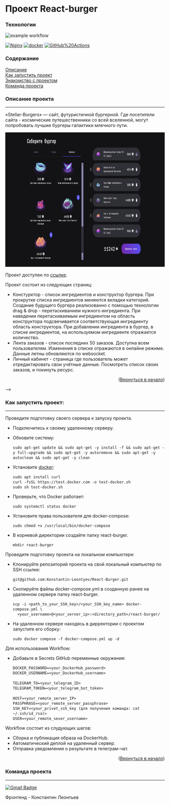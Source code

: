 # Проект React-burger

### Технологии
![example workflow](https://github.com/Konstantin-Leontyev/React-Burger/actions/workflows/react-burger.yml/badge.svg)  
  
[![Nginx](https://img.shields.io/badge/-NGINX-464646?style=flat-square&logo=NGINX)](https://nginx.org/ru/)
[![docker](https://img.shields.io/badge/-Docker-464646?style=flat-square&logo=docker)](https://www.docker.com/)
[![GitHub%20Actions](https://img.shields.io/badge/-GitHub%20Actions-464646?style=flat-square&logo=GitHub%20actions)](https://github.com/features/actions)

### Содержание

[Описание](#description)  
[Как запустить проект](#start)  
[Знакомство с проектом](#command)  
[Команда проекта](#team)

<a name="description"><h3>Описание проекта</h3></a>
___

«Stellar-Burgers» — сайт, футуристичной бургерной. Где посетители сайта - космические путешественники со всей вселенной, могут попробовать лучшие бургеры галактики млечного пути.

<p align="center"><img height="425" src="preview.png"></p>

Проект доступен по [ссылке](https://stellar-burger.ru).

Проект состоит из следующих страниц: 
* Констурктор - список ингредиентов и конструктор бургера. При прокрутке списка ингредиентов меняются вкладки категорий. Создание будущего бургера реализованно с помощью технологии drag & drop - перетаскиванием нужного ингредиента. При наведении перетаскиваемым ингредиентом на область конструктора подсвечивается соответствующая ингредиенту область конструктора. При добавлении ингредиента в бургер, в списке ингредиентов, на используемом ингредиенте отражается количество.   
* Лента заказов - список последних 50 заказов. Доступна всем пользователям. Изменения в списке отражаются в онлайне режиме. Данные летны обновляются по websocket. 
* Личный кабинет - страница где пользователь может отредактировать свои учётные данные. Посмотреть список своих заказов, и покинуть ресурс.

<p align="right">(<a href="#description">Вернуться в начало</a>)</p> -->

<a name="start"><h3>Как запустить проект:</h3></a>
___
Проведите подготовку своего сервера к запуску проекта.

* Подключитесь к своему удаленному серверу. 

* Обновите систему:
  
  ```angular2html
  sudo apt-get update && sudo apt-get -y install -f && sudo apt-get -y full-upgrade && sudo apt-get -y autoremove && sudo apt-get -y autoclean && sudo apt-get -y clean
  ```

* Установите [docker](https://docs.docker.com/engine/install/ubuntu/#install-using-the-convenience-script):

  ```angular2html
  sudo apt install curl
  curl -fsSL https://test.docker.com -o test-docker.sh
  sudo sh test-docker.sh
  ```

* Проверьте, что Docker работает:

  ```angular2html
  sudo systemctl status docker
  ```

* Установите права пользователя для docker-compose:

  ```angular2html
  sudo chmod +x /usr/local/bin/docker-compose
  ```

* В корневой директории создайте папку react-burger.

  ```angular2html
  mkdir react-burger
  ```

Проведите подготовку проекта на локальном компьютере:

* Клонируйте репозиторий проекта на свой локальный компьютер по SSH ссылке:

  ```angular2html
  git@github.com:Konstantin-Leontyev/React-Burger.git
  ```

<!-- * Создайте .env файл и заполните его согласно примеру в .env.example: -->

* Скопируйте файлы docker-compose.yml в созданную ранее на удаленном сервере папку react-burger.

  ```angular2html
  scp -i <path_to_your_SSH_key>/<your_SSH_key_name> docker-compose.yml \ 
    <your_username>@<your_server_ip>:<directory_path>/react-burger/
  ```
  
* На удаленном сервере находясь в дирректории с проектом запустите его сборку:

  ```angular2html
  sudo docker compose -f docker-compose.yml up -d
  ```

Для использования Workflow:

* Добавьте в Secrets GitHub переменные окружения:

  ``` 
  DOCKER_PASSWORD=<your_DockerHub_password>
  DOCKER_USERNAME=<your_DockerHub_username>
  
  TELEGRAM_TO=<your_telegram_ID>
  TELEGRAM_TOKEN=<your_telegram_bot_token>
  
  HOST=<your_remote_server_IP>
  PASSPHRASE=<your_remote_server_passphrase>
  SSH_KEY=<your_privet_ssh_key (для получения команда: cat ~/.ssh/id_rsa)>
  USER=<your_remote_sever_username>
  ```

Workflow состоит из слудующих шагов:

* Сборка и публикация образа на DockerHub.
* Автоматический деплой на удаленный сервер.
* Отправка уведомления о результате в телеграм-чат.

<p align="right">(<a href="#start">Вернуться в начало</a>)</p>

<a name="team"><h3>Команда проекта</h3></a>
___

[![Gmail Badge](https://img.shields.io/badge/-K.A.Leontyev@gmail.com-c14438?style=flat&logo=Gmail&logoColor=white&link=mailto:K.A.Leontyev@gmail.com)](mailto:K.A.Leontyev@gmail.com)<p align='left'>

Фронтенд - Константин Леонтьев
